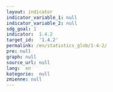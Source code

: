 ```yaml
---
layout: indicator
indicator_variable_1: null
indicator_variable_2: null
sdg_goal: 1
indicator:  1.4.2
target_id:  '1.4.2'
permalink: /en/statistics_glob/1-4-2/
pre: null
graph: null
source_url: null
lang:  en
kategorie:  null
zmienne: null
---
```

